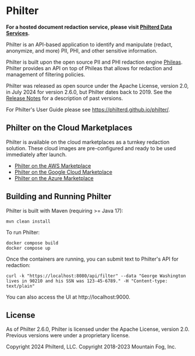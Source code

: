 # Philter

**For a hosted document redaction service, please visit [Philterd Data Services](https://www.philterd.ai/data-services).**

Philter is an API-based application to identify and manipulate (redact, anonymize, and more) PII, PHI, and other sensitive information.

Philter is built upon the open source PII and PHI redaction engine [Phileas](https://github.com/philterd/phileas). Philter provides an API on top of Phileas that allows for redaction and management of filtering policies.

Philter was released as open source under the Apache License, version 2.0, in July 2024 for version 2.6.0, but Philter dates back to 2019. See the [Release Notes](https://github.com/philterd/philter/blob/main/RELEASE_NOTES.md) for a description of past versions.

For Philter's User Guide please see https://philterd.github.io/philter/.

## Philter on the Cloud Marketplaces

Philter is available on the cloud marketplaces as a turnkey redaction solution. These cloud images are pre-configured and ready to be used immediately after launch.

* [Philter on the AWS Marketplace](https://aws.amazon.com/marketplace/pp/B07YVB8FFT?ref=_ptnr_philterd)
* [Philter on the Google Cloud Marketplace](https://console.cloud.google.com/marketplace/product/philterd-public/philter)
* [Philter on the Azure Marketplace](https://azuremarketplace.microsoft.com/en-us/marketplace/apps/philterdllc1687189098111.philter?tab=Overview)


## Building and Running Philter

Philter is built with Maven (requiring >= Java 17):

```
mvn clean install
```

To run Philter:

```
docker compose build
docker compose up
```

Once the containers are running, you can submit text to Philter's API for redaction:

```
curl -k "https://localhost:8080/api/filter" --data "George Washington lives in 90210 and his SSN was 123-45-6789." -H "Content-type: text/plain"
```

You can also access the UI at http://localhost:9000.

## License

As of Philter 2.6.0, Philter is licensed under the Apache License, version 2.0. Previous versions were under a proprietary license.

Copyright 2024 Philterd, LLC. Copyright 2018-2023 Mountain Fog, Inc.
